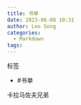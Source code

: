 ```yaml
---
title: 书单
date: 2023-06-08 10:31
author: Leo Song
categories:
  - Markdown
tags:
---
```


标签

- #书单

卡拉马佐夫兄弟
